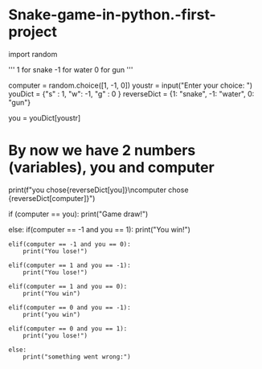 # Snake-game-in-python.-first-project

import random

'''
1 for snake
-1 for water
0 for gun
'''

computer = random.choice([1, -1, 0])
youstr = input("Enter your choice: ")
youDict = {"s" : 1, "w": -1, "g" : 0 }
reverseDict = {1: "snake", -1: "water", 0: "gun"}

you = youDict[youstr]

# By now we have 2 numbers (variables), you and computer

print(f"you chose{reverseDict[you]}\ncomputer chose {reverseDict[computer]}")

if (computer == you):
    print("Game draw!")

else:
    if(computer == -1 and you == 1):
         print("You win!")

    elif(computer == -1 and you == 0):
        print("You lose!")

    elif(computer == 1 and you == -1):
        print("You lose!")    

    elif(computer == 1 and you == 0):
        print("You win")

    elif(computer == 0 and you == -1):
        print("you win") 

    elif(computer == 0 and you == 1):
        print("you lose!")

    else:
        print("something went wrong:")                    


     
